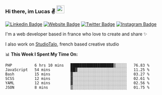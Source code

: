 ### Hi there, im Lucas ✌️ <img src="https://media.giphy.com/media/hvRJCLFzcasrR4ia7z/giphy.gif" width="25px">
[![Linkedin Badge](https://img.shields.io/badge/-LinkedIn-0e76a8?style=flat-square&logo=Linkedin&logoColor=white)](https://www.linkedin.com/in/lucasbellier/)
[![Website Badge](https://img.shields.io/badge/Website-3b5998?style=flat-square&logo=google-chrome&logoColor=white)](https://lucasblr.fr)
[![Twitter Badge](https://img.shields.io/badge/-Twitter-00acee?style=flat-square&logo=Twitter&logoColor=white)](https://twitter.com/ImJustLucas_)
[![Instagram Badge](https://img.shields.io/badge/-Instagram-e4405f?style=flat-square&logo=Instagram&logoColor=white)](https://instagram.com/luuucas.blr/)

I'm a web developer based in france who love to create and share ✨

I also work on [StudioTalo](https://talodev.fr), french based creative studio

📊 **This Week I Spent My Time On:**
<!--START_SECTION:waka-->

```text
PHP          6 hrs 10 mins   ███████████████████▒░░░░░   76.83 %
JavaScript   54 mins         ██▓░░░░░░░░░░░░░░░░░░░░░░   11.25 %
Bash         15 mins         ▓░░░░░░░░░░░░░░░░░░░░░░░░   03.27 %
SCSS         12 mins         ▓░░░░░░░░░░░░░░░░░░░░░░░░   02.61 %
YAML         12 mins         ▓░░░░░░░░░░░░░░░░░░░░░░░░   02.56 %
JSON         8 mins          ▒░░░░░░░░░░░░░░░░░░░░░░░░   01.75 %
```

<!--END_SECTION:waka-->
